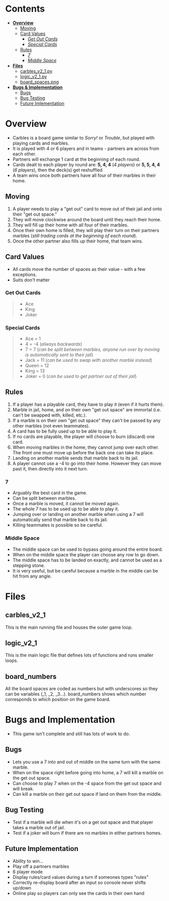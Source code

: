 # Contents
- [**Overview**](Overview)
  - [Moving](Moving)
  - [Card Values](Card-Values)
    - [*Get Out Cards*](Get-Out-Cards)
    - [*Special Cards*](Special-Cards)
  - [Rules](Rules)
    - [*7*](7)
    - [*Middle Space*](Middle-Space)
- [**Files**](Files)
  - [carbles_v2_1.py](carbles_v2_1)
  - [logic_v2_1.py](logic_v2_1)
  - [board_spaces.png](board_spaces)
- [**Bugs & Implementation**](Bugs-and-Implementation)
  - [Bugs](Bugs)
  - [Bug Testing](Bug-Testing)
  - [Future Imlementation](Future-Implementation)
  
# Overview
- Carbles is a board game similar to *Sorry!* or *Trouble*, but played with playing cards and marbles.
- It is played with 4 or 6 players and in teams - partners are across from each other.
- Partners will exchange 1 card at the beginning of each round.
- Cards dealt to each player by round are: **5, 4, 4** (*4 players*) or **5, 5, 4, 4** (*6 players*), then the deck(s) get reshuffled
- A team wins once both partners have all four of their marbles in their home.

## Moving
1. A player needs to play a "get out" card to move out of their jail and onto their "get out space."
2. They will move clockwise around the board until they reach their home.
3. They will fill up their home with all four of their marbles.
4. Once their own home is filled, they will play their turn on their partners marbles (*still trading cards at the beginning of each round*).
5. Once the other partner also fills up their home, that team wins.

## Card Values
- All cards move the number of spaces as their value - with a few exceptions.
- Suits don't matter
### Get Out Cards
> - Ace
> - King
> - Joker
### Special Cards
> - Ace = 1
> - 4 = -4 (*always backwards*)
> - 7 = 7 (*can be split between marbles, anyone run over by moving is automatically sent to their jail*)
> - Jack = 11 (*can be used to swap with another marble instead*)
> - Queen = 12
> - King = 13
> - Joker = 0 (*can be used to get partner out of their jail*)

## Rules
1. If a player has a playable card, they have to play it (even if it hurts them).
2. Marble in jail, home, and on their *own* "get out space" are immortal (i.e. can't be swapped with, killed, etc.).
3. If a marble is on their *own* "get out space" they can't be passed by any other marbles (not even teammates).
4. A card has to be fully used up to be able to play it.
5. If no cards are playable, the player will choose to burn (discard) one card.
6. When moving marbles in the home, they cannot jump over each other. The front one must move up before the back one can take its place.
7. Landing on another marble sends that marble back to its jail.
8. A player cannot use a -4 to go into their home. However they can move past it, then directly into it next turn.
### 7
-  Arguably the best card in the game.
-  Can be split between marbles.
-  Once a marble is moved, it cannot be moved again.
-  The whole 7 has to be used up to be able to play it.
-  Jumping over or landing on another marble when using a 7 will automatically send that marble back to its jail.
-  Killing teammates is possible so be careful.
### Middle Space
-  The middle space can be used to bypass going around the entire board.
-  When on the middle space the player can choose any row to go down.
-  The middle space has to be landed on exactly, and cannot be used as a stepping stone.
-  It is very useful, but be careful because a marble in the middle can be hit from any angle.

# Files

## carbles_v2_1
This is the main running file and houses the outer game loop.

## logic_v2_1
This is the main logic file that defines lots of functions and runs smaller loops.

## board_numbers
All the board spaces are coded as numbers but with underscores so they can be variables (_1, _2, _3...). board_numbers shows which number corresponds to which position on the game board.

# Bugs and Implementation
- This game isn't complete and still has lots of work to do.

## Bugs
-  Lets you use a 7 into and out of middle on the same turn with the same marble.
-  When on the space right before going into home, a 7 will kill a marble on the get out space.
-  Can choose to play 7 when on the -4 space from the get out space and will break.
-  Can kill a marble on their get out space if land on them from the middle.

## Bug Testing
-  Test if a marble will die when it's on a get out space and that player takes a marble out of jail.
-  Test if a joker will burn if there are no marbles in either partners homes.

## Future Implementation
-  Ability to win...
-  Play off a partners marbles
-  6 player mode
-  Display rules/card values during a turn if someones types "rules"
-  Correctly re-display board after an input so console never shifts up/down
-  Online play so players can only see the cards in their own hand
